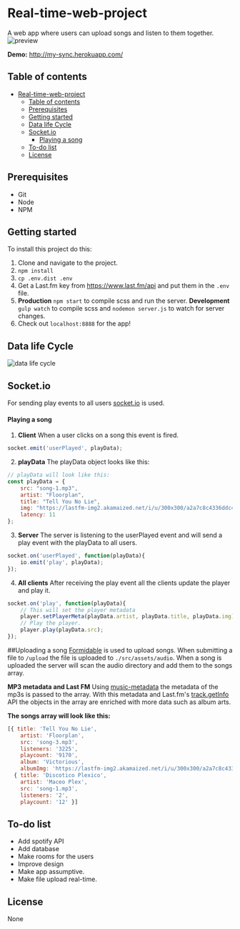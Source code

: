 # Real-time-web-project

A web app where users can upload songs and listen to them together.
![preview](https://d.pr/i/gYNytr+)

**Demo:** http://my-sync.herokuapp.com/

## Table of contents
- [Real-time-web-project](#real-time-web-project)
  * [Table of contents](#table-of-contents)
  * [Prerequisites](#prerequisites)
  * [Getting started](#getting-started)
  * [Data life Cycle](#data-life-cycle)
  * [Socket.io](#socketio)
      - [Playing a song](#playing-a-song)
  * [To-do list](#to-do-list)
  * [License](#license)

## Prerequisites
* Git
* Node
* NPM

## Getting started

To install this project do this:

1. Clone and navigate to the project.
2. `npm install`
3. `cp .env.dist .env`
4. Get a Last.fm key from https://www.last.fm/api and put them in the `.env` file.
5. **Production**
   `npm start` to compile scss and run the server.
   **Development**
   `gulp watch` to compile scss and `nodemon server.js` to watch for server changes.
6. Check out `localhost:8888` for the app!

## Data life Cycle
![data life cycle](https://d.pr/i/GWeObS+)

## Socket.io
For sending play events to all users [socket.io](https://socket.io/) is used. 

#### Playing a song
1. **Client**
   When a user clicks on a song this event is fired.

```javascript
socket.emit('userPlayed', playData);
```

2. **playData**
   The playData object looks like this:

```javascript
// playData will look like this:
const playData = {
    src: "song-1.mp3",
    artist: "Floorplan",
    title: "Tell You No Lie",
    img: "https://lastfm-img2.akamaized.net/i/u/300x300/a2a7c8c4336ddc4b57b9966ef0ed4d4e.png",
    latency: 11
};
```

3. **Server**
   The server is listening to the userPlayed event and will send a play event with the playData to all users.

```javascript
socket.on('userPlayed', function(playData){
    io.emit('play', playData);
});
```

4. **All clients**
   After receiving the play event all the clients update the player and play it.

```javascript
socket.on('play', function(playData){
    // This will set the player metadata
    player.setPlayerMeta(playData.artist, playData.title, playData.img);
    // Play the player.
    player.play(playData.src);
});
```


##Uploading a song
[Formidable](https://www.npmjs.com/package/formidable) is used to upload songs. When submitting a file to `/upload` the file is uploaded to `./src/assets/audio`.  When a song is uploaded the server will scan the audio directory and add them to the songs array.

**MP3 metadata and Last FM**
Using [music-metadata](https://www.npmjs.com/package/music-metadata) the metadata of the mp3s is passed to the array. With this metadata and Last.fm's [track.getInfo](https://www.last.fm/api/show/track.getInfo) API the objects in the array are enriched with more data such as album arts.

**The songs array will look like this:**

```javascript
[{ title: 'Tell You No Lie',
    artist: 'Floorplan',
    src: 'song-3.mp3',
    listeners: '3225',
    playcount: '9170',
    album: 'Victorious',
    albumImg: 'https://lastfm-img2.akamaized.net/i/u/300x300/a2a7c8c4336ddc4b57b9966ef0ed4d4e.png' },
  { title: 'Discotico Plexico',
    artist: 'Maceo Plex',
    src: 'song-1.mp3',
    listeners: '2',
    playcount: '12' }]

```

## To-do list
* Add spotify API
* Add database
* Make rooms for the users
* Improve design
* Make app assumptive.
* Make file upload real-time.
  ​

## License
None